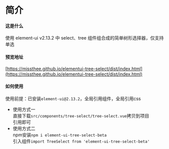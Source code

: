 # 简介
#### 这是什么
使用 element-ui v2.13.2 中 select、tree 组件组合成的简单树形选择器，仅支持单选

#### 预览地址 
[https://missthee.github.io/elementui-tree-select/dist/index.html](https://missthee.github.io/elementui-tree-select/dist/index.html)

#### 如何使用
使用前提：已安装`element-ui@2.13.2`，全局引用组件，全局引用css
+ 使用方式一  
  直接下载`src/components/tree-select/tree-select.vue`拷贝到项目   
  引用即可
+ 使用方式二  
  npm安装```npm i element-ui-tree-select-beta```  
  引入组件```import TreeSelect from 'element-ui-tree-select-beta'```




